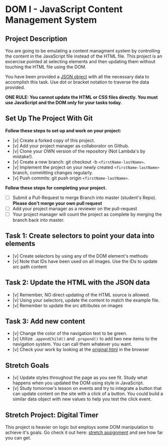 # DOM I - JavaScript Content Management System

## Project Description
You are going to be emulating a content managment system by controlling the content in the JavaScript file instead of the HTML file. This project is an excercise pointed at selecting elements and then updating them without touching the HTML file using the DOM.

You have been provided a [JSON object](js/index.js) with all the necessary data to accomplish this task.  Use dot or bracket notation to traverse the data provided.

**ONE RULE: You cannot update the HTML or CSS files directly.  You must use JavaScript and the DOM only for your tasks today.**

## Set Up The Project With Git

**Follow these steps to set up and work on your project:**

* [v] Create a forked copy of this project.
* [v] Add your project manager as collaborator on Github.
* [v] Clone your OWN version of the repository (Not Lambda's by mistake!).
* [v] Create a new branch: git checkout -b `<firstName-lastName>`.
* [v] Implement the project on your newly created `<firstName-lastName>` branch, committing changes regularly.
* [v] Push commits: git push origin `<firstName-lastName>`.

**Follow these steps for completing your project.**

* [ ] Submit a Pull-Request to merge <firstName-lastName> Branch into master (student's  Repo). **Please don't merge your own pull request**
* [ ] Add your project manager as a reviewer on the pull-request
* [ ] Your project manager will count the project as complete by merging the branch back into master.

## Task 1: Create selectors to point your data into elements
* [v] Create selectors by using any of the DOM element's methods
* [v] Note that IDs have been used on all images.  Use the IDs to update src path content

## Task 2: Update the HTML with the JSON data
* [v] Remember, NO direct updating of the HTML source is allowed.
* [v] Using your selectors, update the content to match the example file.
* [v] Remember to update the src attributes on images

## Task 3: Add new content
* [v] Change the color of the navigation text to be green.
* [v] Utilize `.appendChild()` and `.prepend()` to add two new items to the navigation system. You can call them whatever you want.
* [v] Check your work by looking at the [original html](original.html) in the browser

## Stretch Goals
* [v] Update styles throughout the page as you see fit.  Study what happens when you updated the DOM using style in JavaScript.  
* [v] Study tomorrow's lesson on events and try to integrate a button that can update content on the site with a click of a button.  You could build a similar data object with new values to help you test the click event.

## Stretch Project: Digital Timer
This project is heavier on logic but employs some DOM manipulation to achieve it's goals.  Go check it out here: [stretch assignment](stretch-assignment) and see how far you can get. 